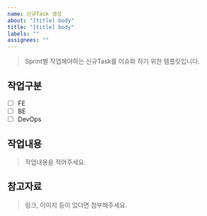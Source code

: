 ```yaml
---
name: 신규Task 생성
about: "[title] body"
title: "[title] body"
labels: ""
assignees: ""
---
```


> Sprint별 작업해야하는 신규Task를 이슈화 하기 위한 템플릿입니다.

## 작업구분

- [ ] FE
- [ ] BE
- [ ] DevOps

## 작업내용

> 작업내용을 적어주세요.

## 참고자료

> 링크, 이미지 등이 있다면 첨부해주세요.
